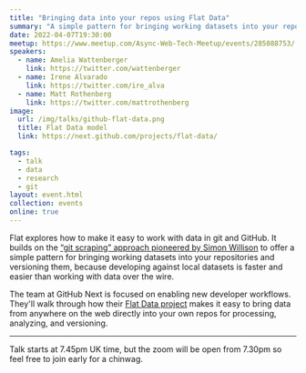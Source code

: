 ```yaml
---
title: "Bringing data into your repos using Flat Data"
summary: "A simple pattern for bringing working datasets into your repositories and versioning them"
date: 2022-04-07T19:30:00
meetup: https://www.meetup.com/Async-Web-Tech-Meetup/events/285088753/
speakers:
  - name: Amelia Wattenberger
    link: https://twitter.com/wattenberger
  - name: Irene Alvarado
    link: https://twitter.com/ire_alva
  - name: Matt Rothenberg
    link: https://twitter.com/mattrothenberg
image:
  url: /img/talks/github-flat-data.png
  title: Flat Data model
  link: https://next.github.com/projects/flat-data/

tags:
  - talk
  - data
  - research
  - git
layout: event.html
collection: events
online: true
---
```


Flat explores how to make it easy to work with data in git and GitHub. It builds on the [“git scraping” approach pioneered by Simon Willison][simon-willison] to offer a simple pattern for bringing working datasets into your repositories and versioning them, because developing against local datasets is faster and easier than working with data over the wire.

The team at GitHub Next is focused on enabling new developer workflows. They'll walk through how their [Flat Data project][flat-data] makes it easy to bring data from anywhere on the web directly into your own repos for processing, analyzing, and versioning.

---

Talk starts at 7.45pm UK time, but the zoom will be open from 7.30pm so feel free to join early for a chinwag.

[simon-willison]: https://simonwillison.net/2020/Oct/9/git-scraping/
[flat-data]: https://next.github.com/projects/flat-data/
